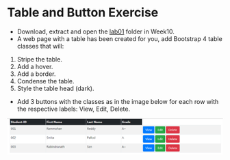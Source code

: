 
# Table and Button Exercise

- Download, extract and open the [lab01](archives/lab01.zip) folder in Week10.
- A web page with a table has been created for you, add Bootstrap 4 table classes that will:

 1. Stripe the table.
 2. Add a hover.
 3. Add a border.
 4. Condense the table.
 5. Style the table head (dark).


- Add 3 buttons with the classes as in the image below for each row with the respective labels: View, Edit, Delete.

![](img/ex1.png)